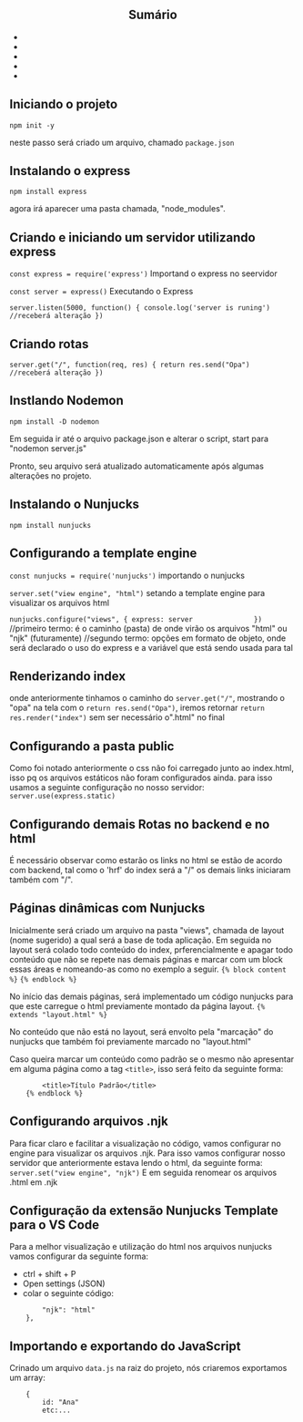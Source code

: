 <h2 align="center">Sumário</h2>
 <ul>
    <li></li>
    <li></li>
    <li></li>
    <li></li>
    <li></li>

 </ul>

## Iniciando o projeto
`npm init -y`

neste passo será criado um arquivo, chamado `package.json`

## Instalando o express
`npm install express`

agora irá aparecer uma pasta chamada, "node_modules".

## Criando e iniciando um servidor utilizando express
`const express = require('express')` Importand o express  no seervidor

`const server = express()` Executando o Express

`server.listen(5000, function() {
    console.log('server is runing')     //receberá alteração
})`

## Criando rotas 
`server.get("/", function(req, res) {
    return res.send("Opa")              //receberá alteração
})`

## Instlando Nodemon
`npm install -D nodemon`

Em seguida ir até o arquivo package.json e alterar o script, start para "nodemon server.js"

Pronto, seu arquivo será atualizado automaticamente após algumas alterações no projeto.

## Instalando o Nunjucks
`npm install nunjucks`

## Configurando a template engine
`const nunjucks = require('nunjucks')` importando o nunjucks

`server.set("view engine", "html")` setando a template engine para visualizar os arquivos html

`nunjucks.configure("views", {
    express: server              
})`
//primeiro termo: é o caminho (pasta) de onde virão os arquivos "html" ou "njk" (futuramente)
//segundo termo: opções em formato de objeto, onde será declarado o uso do express e a variável que está sendo usada para tal

## Renderizando index
onde anteriormente tinhamos o caminho do `server.get("/"`, mostrando o "opa" na tela com o `return res.send("Opa")`, iremos retornar `return res.render("index")` sem ser necessário o".html" no final

## Configurando a pasta public
Como foi notado anteriormente o css não foi carregado junto ao index.html, isso pq os arquivos estáticos não foram configurados ainda. para isso usamos a seguinte configuração no nosso servidor:
`server.use(express.static)`

## Configurando demais Rotas no backend e no html
É necessário observar como estarão os links no html se estão de acordo com backend, tal como o 'hrf' do index será a "/" os demais links iniciaram também com "/".

## Páginas dinâmicas com Nunjucks
Inicialmente será criado um arquivo na pasta "views", chamada de layout (nome sugerido) a qual será a base de toda aplicação. Em seguida no layout será colado todo conteúdo do index, prferencialmente e apagar todo conteúdo que não se repete nas demais páginas e marcar com um block essas áreas e nomeando-as como no exemplo a seguir.
`{% block content %}`
`{% endblock %}`

No início das demais páginas, será implementado um código nunjucks para que este carregue o html previamente montado da página layout.
`{% extends "layout.html" %}`

No conteúdo que não está no layout, será envolto pela "marcação" do nunjucks que também foi previamente marcado no "layout.html"

Caso queira marcar um conteúdo como padrão se o mesmo não apresentar em alguma página como a tag `<title>`, isso será feito da seguinte forma:
``` {% block head %}
        <title>Título Padrão</title>
    {% endblock %}
```

## Configurando arquivos .njk
Para ficar claro e facilitar a visualização no código, vamos configurar no engine para visualizar os arquivos .njk. Para isso vamos configurar nosso servidor que anteriormente estava lendo o html, da seguinte forma:
`server.set("view engine", "njk")`
E em seguida renomear os arquivos .html em .njk

## Configuração da extensão Nunjucks Template para o VS Code
Para a melhor visualização e utilização do html nos arquivos nunjucks vamos configurar da seguinte forma:
 - ctrl + shift + P
 - Open settings (JSON)
 - colar o seguinte código:
```    "emmet.includeLanguages": {
        "njk": "html"
    },
```

## Importando e exportando do JavaScript
Crinado um arquivo `data.js` na raiz do projeto, nós criaremos exportamos um array:
```module.exports = [
    {
        id: "Ana"
        etc:...
```
